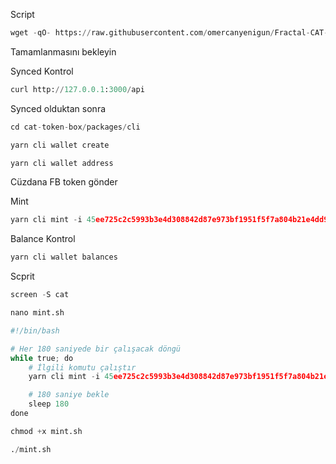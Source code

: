Script
```python
wget -qO- https://raw.githubusercontent.com/omercanyenigun/Fractal-CAT-Protocol/main/script.sh | bash
```

Tamamlanmasını bekleyin

Synced Kontrol 

```python
curl http://127.0.0.1:3000/api
```

Synced olduktan sonra

```python
cd cat-token-box/packages/cli
```

```python
yarn cli wallet create
```

```python
yarn cli wallet address
```


Cüzdana FB token gönder


Mint

```python
yarn cli mint -i 45ee725c2c5993b3e4d308842d87e973bf1951f5f7a804b21e4dd964ecd12d6b_0 5 --fee-rate 500
```


Balance Kontrol 

```python
yarn cli wallet balances
```


Scprit

```python
screen -S cat
```

```python
nano mint.sh
```

```python
#!/bin/bash

# Her 180 saniyede bir çalışacak döngü
while true; do
    # İlgili komutu çalıştır
    yarn cli mint -i 45ee725c2c5993b3e4d308842d87e973bf1951f5f7a804b21e4dd964ecd12d6b_0 5 --fee-rate 500

    # 180 saniye bekle
    sleep 180
done
```

```python
chmod +x mint.sh
```

```python
./mint.sh
```


